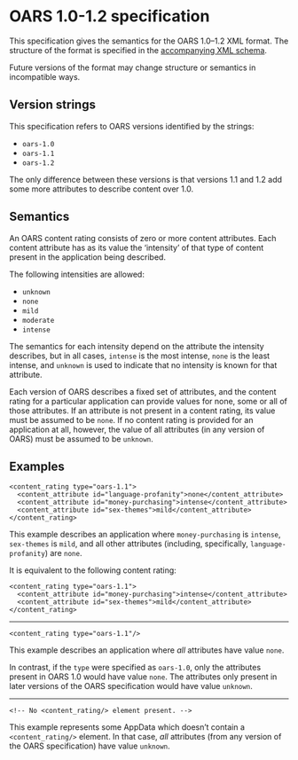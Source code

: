 OARS 1.0-1.2 specification
===

This specification gives the semantics for the OARS 1.0–1.2 XML format. The
structure of the format is specified in the
[accompanying XML schema](./oars-1.2.rnc).

Future versions of the format may change structure or semantics in incompatible
ways.

Version strings
---

This specification refers to OARS versions identified by the strings:
 * `oars-1.0`
 * `oars-1.1`
 * `oars-1.2`

The only difference between these versions is that versions 1.1 and 1.2 add some more attributes
to describe content over 1.0.

Semantics
---

An OARS content rating consists of zero or more content attributes. Each content
attribute has as its value the ‘intensity’ of that type of content present in
the application being described.

The following intensities are allowed:
 * `unknown`
 * `none`
 * `mild`
 * `moderate`
 * `intense`

The semantics for each intensity depend on the attribute the intensity
describes, but in all cases, `intense` is the most intense, `none` is the least
intense, and `unknown` is used to indicate that no intensity is known for that
attribute.

Each version of OARS describes a fixed set of attributes, and the content rating
for a particular application can provide values for none, some or all of those
attributes. If an attribute is not present in a content rating, its value must
be assumed to be `none`. If no content rating is provided for an application at
all, however, the value of all attributes (in any version of OARS) must be
assumed to be `unknown`.

Examples
---

```
<content_rating type="oars-1.1">
  <content_attribute id="language-profanity">none</content_attribute>
  <content_attribute id="money-purchasing">intense</content_attribute>
  <content_attribute id="sex-themes">mild</content_attribute>
</content_rating>
```

This example describes an application where `money-purchasing` is `intense`,
`sex-themes` is `mild`, and all other attributes (including, specifically,
`language-profanity`) are `none`.

It is equivalent to the following content rating:
```
<content_rating type="oars-1.1">
  <content_attribute id="money-purchasing">intense</content_attribute>
  <content_attribute id="sex-themes">mild</content_attribute>
</content_rating>
```

---

```
<content_rating type="oars-1.1"/>
```

This example describes an application where *all* attributes have value `none`.

In contrast, if the `type` were specified as `oars-1.0`, only the attributes
present in OARS 1.0 would have value `none`. The attributes only present in
later versions of the OARS specification would have value `unknown`.

---

```
<!-- No <content_rating/> element present. -->
```

This example represents some AppData which doesn’t contain a `<content_rating/>`
element. In that case, *all* attributes (from any version of the OARS
specification) have value `unknown`.
